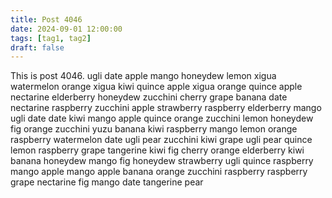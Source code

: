 ```yaml
---
title: Post 4046
date: 2024-09-01 12:00:00
tags: [tag1, tag2]
draft: false
---
```

This is post 4046.
ugli
date
apple
mango
honeydew
lemon
xigua
watermelon
orange
xigua
kiwi
quince
apple
xigua
orange
quince
apple
nectarine
elderberry
honeydew
zucchini
cherry
grape
banana
date
nectarine
raspberry
zucchini
apple
strawberry
raspberry
elderberry
mango
ugli
date
date
kiwi
mango
apple
quince
orange
zucchini
lemon
honeydew
fig
orange
zucchini
yuzu
banana
kiwi
raspberry
mango
lemon
orange
raspberry
watermelon
date
ugli
pear
zucchini
kiwi
grape
ugli
pear
quince
lemon
raspberry
grape
tangerine
kiwi
fig
cherry
orange
elderberry
kiwi
banana
honeydew
mango
fig
honeydew
strawberry
ugli
quince
raspberry
mango
apple
mango
apple
banana
orange
zucchini
raspberry
raspberry
grape
nectarine
fig
mango
date
tangerine
pear
